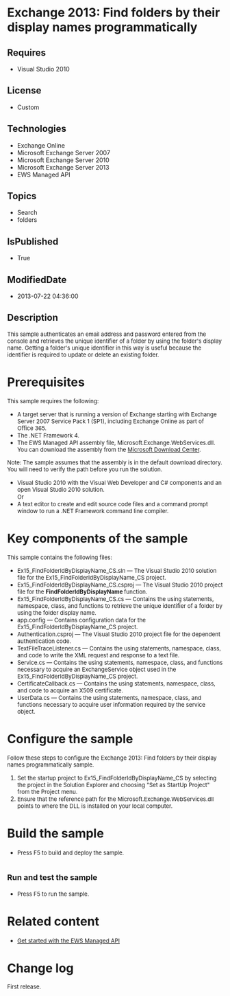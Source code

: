 # Exchange 2013: Find folders by their display names programmatically
## Requires
* Visual Studio 2010
## License
* Custom
## Technologies
* Exchange Online
* Microsoft Exchange Server 2007
* Microsoft Exchange Server 2010
* Microsoft Exchange Server 2013
* EWS Managed API
## Topics
* Search
* folders
## IsPublished
* True
## ModifiedDate
* 2013-07-22 04:36:00
## Description

<p><span style="font-size:small">This sample authenticates an email address and password entered from the console and retrieves the unique identifier of a folder by using the folder's display name. Getting a folder's unique identifier in this way is useful
 because the identifier is required to update or delete an existing folder.</span></p>
<h1>Prerequisites</h1>
<p><span style="font-size:small">This sample requires the following:</span></p>
<ul>
<li><span style="font-size:small">A target server that is running a version of Exchange starting with Exchange Server 2007 Service Pack 1 (SP1), including Exchange Online as part of Office&nbsp;365.</span>
</li><li><span style="font-size:small">The .NET Framework 4.</span> </li><li><span style="font-size:small">The EWS Managed API assembly file, Microsoft.Exchange.WebServices.dll. You can download the assembly from the
<a href="http://go.microsoft.com/fwlink/?LinkID=255472">Microsoft Download Center</a>.</span>
</li></ul>
<p><span style="font-size:small">Note: </span><span style="font-size:small">The sample assumes that the assembly is in the default download directory. You will need to verify the path before you run the solution.</span></p>
<ul>
<li><span style="font-size:small">Visual Studio 2010 with the Visual Web Developer and C# components and an open Visual Studio 2010 solution.</span><br>
<span style="font-size:small">Or</span> </li><li><span style="font-size:small">A text editor to create and edit source code files and a command prompt window to run a .NET Framework command line compiler.</span>
</li></ul>
<h1>Key components of the sample</h1>
<p><span style="font-size:small">This sample contains the following files:</span></p>
<ul>
<li><span style="font-size:small">Ex15_FindFolderIdByDisplayName_CS.sln &mdash; The Visual Studio 2010 solution file for the Ex15_FindFolderIdByDisplayName_CS project.</span>
</li><li><span style="font-size:small">Ex15_FindFolderIdByDisplayName_CS.csproj &mdash; The Visual Studio 2010 project file for the
<strong>FindFolderIdByDisplayName </strong>function.</span> </li><li><span style="font-size:small">Ex15_FindFolderIdByDisplayName_CS.cs &mdash; Contains the using statements, namespace, class, and functions to retrieve the unique identifier of a folder by using the folder display name.</span>
</li><li><span style="font-size:small">app.config &mdash; Contains configuration data for the Ex15_FindFolderIdByDisplayName_CS project.</span>
</li><li><span style="font-size:small">Authentication.csproj &mdash; The Visual Studio 2010 project file for the dependent authentication code.</span>
</li><li><span style="font-size:small">TextFileTraceListener.cs &mdash; Contains the using statements, namespace, class, and code to write the XML request and response to a text file.</span>
</li><li><span style="font-size:small">Service.cs &mdash; Contains the using statements, namespace, class, and functions necessary to acquire an ExchangeService object used in the Ex15_FindFolderIdByDisplayName_CS project.</span>
</li><li><span style="font-size:small">CertificateCallback.cs &mdash; Contains the using statements, namespace, class, and code to acquire an X509 certificate.</span>
</li><li><span style="font-size:small">UserData.cs &mdash; Contains the using statements, namespace, class, and functions necessary to acquire user information required by the service object.</span>
</li></ul>
<h1>Configure the sample</h1>
<p><span style="font-size:small">Follow these steps to configure the Exchange 2013: Find folders by their display names programmatically sample.</span></p>
<ol>
<li><span style="font-size:small">Set the startup project to Ex15_FindFolderIdByDisplayName_CS by selecting the project in the Solution Explorer and choosing &quot;Set as StartUp Project&quot; from the Project menu.</span>
</li><li><span style="font-size:small">Ensure that the reference path for the Microsoft.Exchange.WebServices.dll points to where the DLL is installed on your local computer.</span>
</li></ol>
<h1>Build the sample</h1>
<ul>
<li><span style="font-size:small">Press F5 to build and deploy the sample. </span>
</li></ul>
<h1><span style="font-size:large">Run and test the sample </span></h1>
<ul>
<li><span style="font-size:small">Press F5 to run the sample.</span> </li></ul>
<h1>Related content</h1>
<ul>
<li><span style="font-size:small"><a href="http://go.microsoft.com/fwlink/?LinkID=301827">Get started with the EWS Managed API</a></span>
</li></ul>
<h1>Change log</h1>
<p><span style="font-size:small">First release.</span></p>

